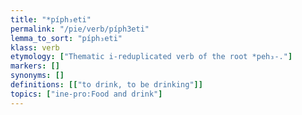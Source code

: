 ```yaml
---
title: "*píph₃eti"
permalink: "/pie/verb/píph3eti"
lemma_to_sort: "píph₃eti"
klass: verb
etymology: ["Thematic i-reduplicated verb of the root *peh₃-."]
markers: []
synonyms: []
definitions: [["to drink, to be drinking"]]
topics: ["ine-pro:Food and drink"]
---
```

